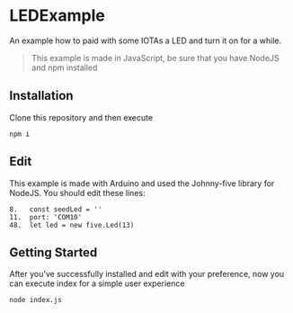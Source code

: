 # LEDExample

An example how to paid with some IOTAs a LED and turn it on for a while.

> This example is made in JavaScript, be sure that you have NodeJS and npm installed

## Installation 

Clone this repository and then execute
```
npm i
```

## Edit

This example is made with Arduino and used the Johnny-five library for NodeJS. You should edit these lines:

```
8.   const seedLed = ''
11.  port: 'COM10'
48.  let led = new five.Led(13)
```

## Getting Started

After you've successfully installed and edit with your preference, now you can execute index for a simple user experience

```
node index.js
```
